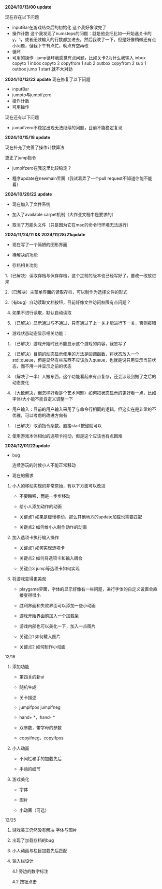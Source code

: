**2024/10/13/00 update**

现在存在以下问题

- inputBar在游戏结束后的初始化 这个我好像改完了
- 操作计数 这个我发现了numsteps的问题：就是他会把比如一开始选关卡的y，1，或者无效输入的行数都加进去。然后我改了一下，但是好像稍微还有点小问题，但我下午有点忙，晚点有空再改
- 循环
- 可用的操作
-jump循环我感觉有点问题，比如关卡2为什么我输入
inbox
copyto 1
inbox
copyto 2
copyfrom 1
sub 2
outbox 
copyfrom 2
sub 1
outbox
jump 1
start
就不大对劲

**2024/10/13/22 update**
现在修复了以下问题

- inputBar
- jumpto与jumpifzero
- 操作计数
- 可用操作

现在还有以下问题

- jumpifzero不稳定出现无法继续的问题，目前不能稳定复现

**2024/10/15/18 update**

现在补充了完善了操作计数算法

更正了jump指令

- jumpifzero在我这里比较稳定？

- 程序update在newmain里面（我试着弄了一个pull request不知道你能不能看）

**2024/10/20/22 update**

- 现在加入了文件系统

- 加入了available carpet机制（大作业文档中是要求的）

- 取消了万能头文件（只是因为它在mac的命令行环境无法运行）

**2024/11/24/11 && 2024/11/28/21update**

- 现在写了一个简陋的图形界面

- 待解决的功能

- 存档相关功能

1.（已解决）读取存档与保存存档，这个之前的版本也已经写好了，要改一改放进来 

2.（已解决）主菜单界面的读取存档，可以制作为选择文件的形式

3.（有bug）自动读取文档按钮，目前好像文件访问权限有点问题？

4. 如果不进行读取，默认自动读取

5. （已解决）显示通过与不通过，只有通过了上一关才能进行下一关，否则报错

- 游戏状态动态显示相关功能：
  
1. （已解决）游戏开始时还不能显示这个游戏的内容，我忘写了

2. （已解决）目前的动态显示使用的方法是回调函数，将状态放入一个std::queue，但是显然有些东西不应该放入queue，也就是说只用显示当前状态，而不用一并显示之前的状态 

3. （解决了一半）人搬东西，这个功能看起来有点复杂，还会涉及到搬了之后的动态变化

4. （大致解决，但怎样好看是个艺术问题）如何把状态显示的更好看一点，比如字体/大小能不能自定义调整一下

- 用户输入：目前的用户输入采用了与命令行相同的逻辑，但这实在是非常的不优雅，可以考虑的改进方向有

1. （已解决）取消指令条数，直接start按键就可以

2. 使用游戏本体相似的选项卡拖动，但是这个应该也有点困难

**2024/12/01/22update**

- bug

  连续游玩的时候小人不能正常移动

- 现在的需求

1. 小人的移动实现的非常原始，有以下方面可以改进

   - 不要瞬移，而是一步步移动
  
   - 给小人添加动作的动画
  
   - 关键点1 如果是缓慢移动，那么其他地方的update加载也需要匹配
  
   - 关键点2 如何给小人制作动作的动画
  
2. 加入选项卡执行输入操作

   - 关键点1 如何实现选项卡
  
   - 关键点2 如何将选项卡和输入耦合
  
   - 关键点3 jump等选项卡如何实现

3. 将游戏变得更美观

   - playgame界面，字体的显示好像有一些问题，进行字体的自定义设置会直接变得很小
  
   - 胜利界面和失败界面可以添加一些小动画
  
   - 游戏开始界面前加入一个加载条
  
   - 游戏内部也可以美化一下，加入一点图片
  
   - 关键点1 如何载入图片
  
   - 关键点2 如何制作小动画

12/18

1. 添加功能

   - 第四关的新ui

   - 随机生成
  
   - 关卡描述

   - jumpifpos jumpifneg

   - hand+ *，hand- *

   - 双参数，带字母的参数
 
   - copyifneg，copyifpos

2. 小人动画

   - 不同栏和手的加载先后
  
   - 手动的细节

3. 游戏美化

   - 字体
  
   - 图片
  
   - 小动画（可选）
  
12/25

1. 游戏美工仍然没有解决 字体与图片

2. 出现了加载存档的bug

3. 小人动画与栏目加载先后匹配

4. 输入栏设计

   4.1 旁边的数字标注

   4.2 按钮点击
